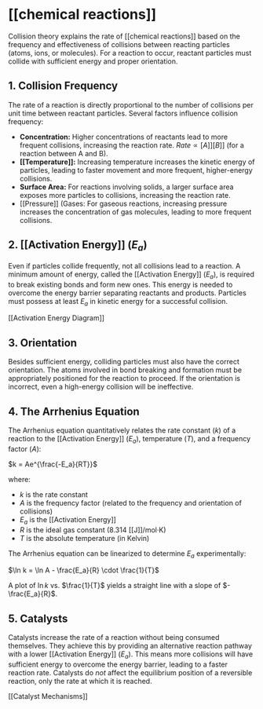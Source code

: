 # [[chemical reactions]]

Collision theory explains the rate of [[chemical reactions]] based on the frequency and effectiveness of collisions between reacting particles (atoms, ions, or molecules).  For a reaction to occur, reactant particles must collide with sufficient energy and proper orientation.

## 1. Collision Frequency

The rate of a reaction is directly proportional to the number of collisions per unit time between reactant particles.  Several factors influence collision frequency:

* **Concentration:** Higher concentrations of reactants lead to more frequent collisions, increasing the reaction rate.  $Rate \propto [A]][B]]$ (for a reaction between A and B).
* **[[Temperature]]:** Increasing temperature increases the kinetic energy of particles, leading to faster movement and more frequent, higher-energy collisions.
* **Surface Area:** For reactions involving solids, a larger surface area exposes more particles to collisions, increasing the reaction rate.
* [[Pressure]] (Gases: For gaseous reactions, increasing pressure increases the concentration of gas molecules, leading to more frequent collisions.

## 2. [[Activation Energy]] ($E_a$)

Even if particles collide frequently, not all collisions lead to a reaction.  A minimum amount of energy, called the [[Activation Energy]] ($E_a$), is required to break existing bonds and form new ones.  This energy is needed to overcome the energy barrier separating reactants and products.  Particles must possess at least $E_a$ in kinetic energy for a successful collision.

[[Activation Energy Diagram]]

## 3. Orientation

Besides sufficient energy, colliding particles must also have the correct orientation.  The atoms involved in bond breaking and formation must be appropriately positioned for the reaction to proceed.  If the orientation is incorrect, even a high-energy collision will be ineffective.

## 4. The Arrhenius Equation

The Arrhenius equation quantitatively relates the rate constant ($k$) of a reaction to the [[Activation Energy]] ($E_a$), temperature ($T$), and a frequency factor ($A$):

$k = Ae^{\frac{-E_a}{RT}}$

where:

* $k$ is the rate constant
* $A$ is the frequency factor (related to the frequency and orientation of collisions)
* $E_a$ is the [[Activation Energy]]
* $R$ is the ideal gas constant (8.314 [[J]]/mol·K)
* $T$ is the absolute temperature (in Kelvin)


The Arrhenius equation can be linearized to determine $E_a$ experimentally:

$\ln k = \ln A - \frac{E_a}{R} \cdot \frac{1}{T}$

A plot of $\ln k$ vs. $\frac{1}{T}$ yields a straight line with a slope of $-\frac{E_a}{R}$.

## 5. Catalysts

Catalysts increase the rate of a reaction without being consumed themselves. They achieve this by providing an alternative reaction pathway with a lower [[Activation Energy]] ($E_a$).  This means more collisions will have sufficient energy to overcome the energy barrier, leading to a faster reaction rate.  Catalysts do *not* affect the equilibrium position of a reversible reaction, only the rate at which it is reached.

[[Catalyst Mechanisms]]